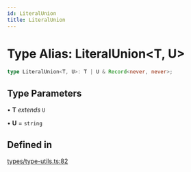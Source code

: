 ```yaml
---
id: LiteralUnion
title: LiteralUnion
---
```


# Type Alias: LiteralUnion\<T, U\>

```ts
type LiteralUnion<T, U>: T | U & Record<never, never>;
```

## Type Parameters

• **T** *extends* `U`

• **U** = `string`

## Defined in

[types/type-utils.ts:82](https://github.com/TanStack/table/blob/b1e6b79157b0debc7222660572b06c8b857f4605/packages/table-core/src/types/type-utils.ts#L82)
